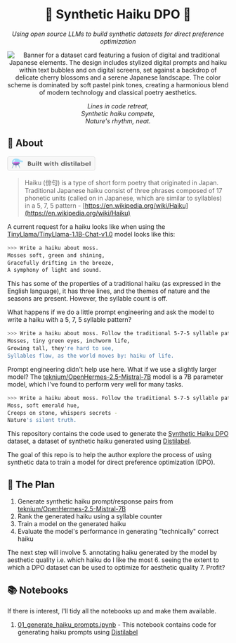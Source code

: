 <h1 align="center">🌸 Synthetic Haiku DPO 🌸</h1>
<p align="center"><em> Using open source LLMs to build synthetic datasets for direct preference optimization </em></p>
<p align="center">
    <img src="https://cdn-uploads.huggingface.co/production/uploads/60107b385ac3e86b3ea4fc34/nmz7lvu64BytxDvPMm1C5.png" alt="Banner for a dataset card featuring a fusion of digital and traditional Japanese elements. The design includes stylized digital prompts and haiku within text bubbles and on digital screens, set against a backdrop of delicate cherry blossoms and a serene Japanese landscape. The color scheme is dominated by soft pastel pink tones, creating a harmonious blend of modern technology and classical poetry aesthetics." width="500">
</p>

<p align="center"><em>Lines in code retreat,<br>Synthetic haiku compete,<br>Nature's rhythm, neat.<br></em></p>

## 📖 About

[<img src="https://raw.githubusercontent.com/argilla-io/distilabel/main/docs/assets/distilabel-badge-light.png" alt="Built with Distilabel" width="200" height="32"/>](https://github.com/argilla-io/distilabel)

> Haiku (俳句) is a type of short form poetry that originated in Japan. Traditional Japanese haiku consist of three phrases composed of 17 phonetic units (called on in Japanese, which are similar to syllables) in a 5, 7, 5 pattern  - [https://en.wikipedia.org/wiki/Haiku](https://en.wikipedia.org/wiki/Haiku)


A current request for a haiku looks like when using the [TinyLlama/TinyLlama-1.1B-Chat-v1.0](https://huggingface.co/TinyLlama/TinyLlama-1.1B-Chat-v1.0) model looks like this:

```bash
>>> Write a haiku about moss.
Mosses soft, green and shining,
Gracefully drifting in the breeze,
A symphony of light and sound.
```

This has some of the properties of a traditional haiku (as expressed in the English language), it has three lines, and the themes of nature and the seasons are present. However, the syllable count is off. 

What happens if we do a little prompt engineering and ask the model to write a haiku with a 5, 7, 5 syllable pattern? 

```bash
>>> Write a haiku about moss. Follow the traditional 5-7-5 syllable pattern.
Mosses, tiny green eyes, inchworm life,
Growing tall, they're hard to see,
Syllables flow, as the world moves by: haiku of life.
```

Prompt engineering didn't help use here. What if we use a slightly larger model? The [teknium/OpenHermes-2.5-Mistral-7B](https://huggingface.co/teknium/OpenHermes-2.5-Mistral-7B) model is a 7B parameter model, which I've found to perform very well for many tasks. 

```bash
>>> Write a haiku about moss. Follow the traditional 5-7-5 syllable pattern.
Moss, soft emerald hue,
Creeps on stone, whispers secrets -
Nature's silent truth.
```


This repository contains the code used to generate the [Synthetic Haiku DPO](https://huggingface.co/datasets/davanstrien/haiku_dpo) dataset, a dataset of synthetic haiku generated using [Distilabel](https://github.com/argilla-io/distilabel). 

The goal of this repo is to help the author explore the process of using synthetic data to train a model for direct preference optimization (DPO). 

## 📝 The Plan

1. Generate synthetic haiku prompt/response pairs from [teknium/OpenHermes-2.5-Mistral-7B](https://huggingface.co/teknium/OpenHermes-2.5-Mistral-7B) 
2. Rank the generated haiku using a syllable counter
3. Train a model on the generated haiku
4. Evaluate the model's performance in generating "technically" correct haiku

The next step will involve
5. annotating haiku generated by the model by aesthetic quality i.e. which haiku do I like the most
6. seeing the extent to which a DPO dataset can be used to optimize for aesthetic quality
7. Profit?

## 📚 Notebooks

If there is interest, I'll tidy all the notebooks up and make them available.

1. [01_generate_haiku_prompts.ipynb](01_generate_haiku_prompts.ipynb) - This notebook contains code for generating haiku prompts using [Distilabel](https://github.com/argilla-io/distilabel)



